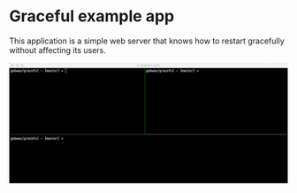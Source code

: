 # Graceful example app

This application is a simple web server that knows how to restart gracefully without affecting its users.

![screencast](screencast.gif)
